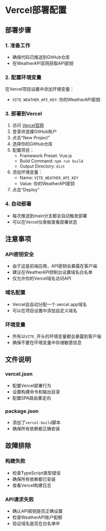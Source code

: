 # Vercel部署配置

## 部署步骤

### 1. 准备工作
- 确保代码已推送到GitHub仓库
- 在WeatherAPI官网获取API密钥

### 2. 配置环境变量
在Vercel项目设置中添加环境变量：
- `VITE_WEATHER_API_KEY`: 你的WeatherAPI密钥

### 3. 部署到Vercel
1. 访问 [Vercel官网](https://vercel.com/)
2. 登录并连接GitHub账户
3. 点击"New Project"
4. 选择你的GitHub仓库
5. 配置项目：
   - Framework Preset: Vue.js
   - Build Command: `npm run build`
   - Output Directory: `dist`
6. 添加环境变量：
   - Name: `VITE_WEATHER_API_KEY`
   - Value: 你的WeatherAPI密钥
7. 点击"Deploy"

### 4. 自动部署
- 每次推送到main分支都会自动触发部署
- 可以在Vercel仪表板查看部署状态

## 注意事项

### API密钥安全
- 由于这是前端应用，API密钥会暴露在客户端
- 建议在WeatherAPI控制台设置域名白名单
- 仅允许你的Vercel域名访问API

### 域名配置
- Vercel会自动分配一个.vercel.app域名
- 可以在项目设置中添加自定义域名

### 环境变量
- 所有以`VITE_`开头的环境变量都会暴露到客户端
- 确保不要在环境变量中存储敏感信息

## 文件说明

### vercel.json
- 配置Vercel部署行为
- 设置构建命令和输出目录
- 配置SPA路由重定向

### package.json
- 添加了`vercel-build`脚本
- 确保所有依赖都正确安装

## 故障排除

### 构建失败
- 检查TypeScript类型错误
- 确保所有依赖都已安装
- 查看Vercel构建日志

### API请求失败
- 确认API密钥是否正确设置
- 检查WeatherAPI账户配额
- 验证域名是否在白名单中